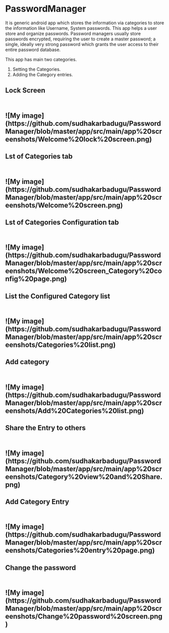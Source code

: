 # PasswordManager
It is  generic android app which stores the information via categories to store the information like Username, System passwords.
This app helps a user store and organize passwords. Password managers usually store passwords encrypted, requiring the user to create a master password;
a single, ideally very strong password which grants the user access to their entire password database.

This app has main two categories.
1. Setting the Categories.
2. Adding the Category entries.
 
<h2>Lock Screen<h2>
<br>
![My image](https://github.com/sudhakarbadugu/PasswordManager/blob/master/app/src/main/app%20screenshots/Welcome%20lock%20screen.png)

<h2>Lst of Categories tab<h2>
<br>
![My image](https://github.com/sudhakarbadugu/PasswordManager/blob/master/app/src/main/app%20screenshots/Welcome%20screen.png)

<h2>Lst of Categories Configuration tab<h2>
<br>
![My image](https://github.com/sudhakarbadugu/PasswordManager/blob/master/app/src/main/app%20screenshots/Welcome%20screen_Category%20config%20page.png)

<h2>List the Configured Category list<h2>
<br>
![My image](https://github.com/sudhakarbadugu/PasswordManager/blob/master/app/src/main/app%20screenshots/Categories%20list.png)

<h2>Add category<h2>
<br>
![My image](https://github.com/sudhakarbadugu/PasswordManager/blob/master/app/src/main/app%20screenshots/Add%20Categories%20list.png)

<h2>Share the Entry to others<h2>
<br>
![My image](https://github.com/sudhakarbadugu/PasswordManager/blob/master/app/src/main/app%20screenshots/Category%20view%20and%20Share.png)

<h2>Add Category Entry<h2>
<br>
![My image](https://github.com/sudhakarbadugu/PasswordManager/blob/master/app/src/main/app%20screenshots/Categories%20entry%20page.png)

<h2>Change the password<h2>
<br>
![My image](https://github.com/sudhakarbadugu/PasswordManager/blob/master/app/src/main/app%20screenshots/Change%20password%20screen.png)
